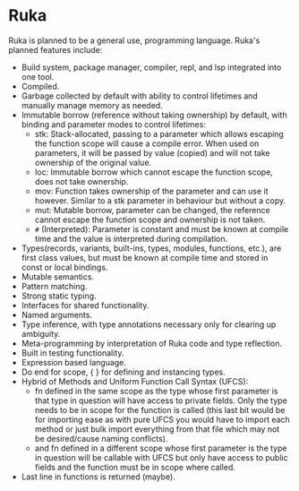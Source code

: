 # Ruka

Ruka is planned to be a general use, programming language. Ruka's planned features include:
- Build system, package manager, compiler, repl, and lsp integrated into one tool.
- Compiled.
- Garbage collected by default with ability to control lifetimes and manually manage memory as needed.
- Immutable borrow (reference without taking ownership) by default, with binding and parameter modes to control lifetimes:
  - stk: Stack-allocated, passing to a parameter which allows escaping the function scope will cause a compile error. When used on parameters, it will be passed by value (copied) and will not take ownership of the original value.
  - loc: Immutable borrow which cannot escape the function scope, does not take ownership.
  - mov: Function takes ownership of the parameter and can use it however. Similar to a stk parameter in behaviour but without a copy.
  - mut: Mutable borrow, parameter can be changed, the reference cannot escape the function scope and ownership is not taken.
  - `#` (Interpreted): Parameter is constant and must be known at compile time and the value is interpreted during compilation.
- Types(records, variants, built-ins, types, modules, functions, etc.), are first class values, but must be known at compile time and stored in const or local bindings.
- Mutable semantics.
- Pattern matching.
- Strong static typing.
- Interfaces for shared functionality.
- Named arguments.
- Type inference, with type annotations necessary only for clearing up ambiguity.
- Meta-programming by interpretation of Ruka code and type reflection.
- Built in testing functionality.
- Expression based language.
- Do end for scope, { } for defining and instancing types.
- Hybrid of Methods and Uniform Function Call Syntax (UFCS):
  - fn defined in the same scope as the type whose first parameter is that type in question will have access to private fields. Only the type needs to be in scope for the function is called (this last bit would be for importing ease as with pure UFCS you would have to import each method or just bulk import everything from that file which may not be desired/cause naming conflicts).
  - and fn defined in a different scope whose first parameter is the type in question will be callable with UFCS but only have access to public fields and the function must be in scope where called.
- Last line in functions is returned (maybe).
